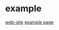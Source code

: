 <link rel="stylesheet" href="style3.css"/>

# example
[web-site](https://mr-d-gil.github.io/example/)
[example page](complete-page.html)
